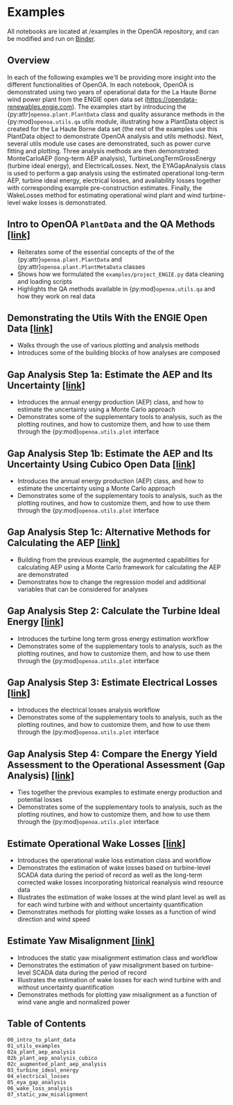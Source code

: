 # Examples

All notebooks are located at /examples in the OpenOA repository, and can be modified and run on
[Binder](https://mybinder.org/v2/gh/NREL/OpenOA/develop_v3?filepath=examples).

## Overview

In each of the following examples we'll be providing more insight into the different functionalities
of OpenOA. In each notebook, OpenOA is demonstrated using two years of operational data for the La Haute Borne wind power plant from the ENGIE open data set (https://opendata-renewables.engie.com). The examples start by introducing the {py:attr}`openoa.plant.PlantData` class and quality assurance methods in the {py:mod}`openoa.utils.qa` utils module, illustrating how a PlantData object is created for the La Haute Borne data set (the rest of the examples use this PlantData object to demonstrate OpenOA analysis and utils methods). Next, several utils module use cases are demonstrated, such as power curve fitting and plotting. Three analysis methods are then demonstrated: MonteCarloAEP (long-term AEP analysis), TurbineLongTermGrossEnergy (turbine ideal energy), and ElectricalLosses. Next, the EYAGapAnalysis class is used to perform a gap analysis using the estimated operational long-term AEP, turbine ideal energy, electrical losses, and availability losses together with corresponding example pre-construction estimates. Finally, the WakeLosses method for estimating operational wind plant and wind turbine-level wake losses is demonstrated.

## Intro to OpenOA `PlantData` and the QA Methods [[link]](00_intro_to_plant_data.ipynb)

* Reiterates some of the essential concepts of the of the {py:attr}`openoa.plant.PlantData` and
  {py:attr}`openoa.plant.PlantMetaData` classes
* Shows how we formulated the `examples/project_ENGIE.py` data cleaning and loading
  scripts
* Highlights the QA methods available in {py:mod}`openoa.utils.qa` and how they work on real
  data

## Demonstrating the Utils With the ENGIE Open Data [[link]](01_utils_examples.ipynb)

* Walks through the use of various plotting and analysis methods
* Introduces some of the building blocks of how analyses are composed

## Gap Analysis Step 1a: Estimate the AEP and Its Uncertainty [[link]](02a_plant_aep_analysis.ipynb)

* Introduces the annual energy production (AEP) class, and how to estimate the uncertainty using
  a Monte Carlo approach
* Demonstrates some of the supplementary tools to analysis, such as the plotting routines, and
  how to customize them, and how to use them through the {py:mod}`openoa.utils.plot`
  interface

## Gap Analysis Step 1b: Estimate the AEP and Its Uncertainty Using Cubico Open Data [[link]](02b_plant_aep_analysis_cubico.ipynb)

* Introduces the annual energy production (AEP) class, and how to estimate the uncertainty using
  a Monte Carlo approach
* Demonstrates some of the supplementary tools to analysis, such as the plotting routines, and
  how to customize them, and how to use them through the {py:mod}`openoa.utils.plot`
  interface

## Gap Analysis Step 1c: Alternative Methods for Calculating the AEP [[link]](02c_augmented_plant_aep_analysis.ipynb)

* Building from the previous example, the augmented capabilities for calculating AEP using
  a Monte Carlo framework for calculating the AEP are demonstrated
* Demonstrates how to change the regression model and additional variables that can be considered
  for analyses

## Gap Analysis Step 2: Calculate the Turbine Ideal Energy [[link]](03_turbine_ideal_energy.ipynb)

* Introduces the turbine long term gross energy estimation workflow
* Demonstrates some of the supplementary tools to analysis, such as the plotting routines, and
  how to customize them, and how to use them through the {py:mod}`openoa.utils.plot`
  interface

## Gap Analysis Step 3: Estimate Electrical Losses [[link]](04_electrical_losses.ipynb)

* Introduces the electrical losses analysis workflow
* Demonstrates some of the supplementary tools to analysis, such as the plotting routines, and
  how to customize them, and how to use them through the {py:mod}`openoa.utils.plot`
  interface

## Gap Analysis Step 4: Compare the Energy Yield Assessment to the Operational Assessment (Gap Analysis) [[link]](05_eya_gap_analysis.ipynb)

* Ties together the previous examples to estimate energy production and potential losses
* Demonstrates some of the supplementary tools to analysis, such as the plotting routines, and
  how to customize them, and how to use them through the {py:mod}`openoa.utils.plot`
  interface

## Estimate Operational Wake Losses [[link]](06_wake_loss_analysis.ipynb)

* Introduces the operational wake loss estimation class and workflow
* Demonstrates the estimation of wake losses based on turbine-level SCADA data during the
  period of record as well as the long-term corrected wake losses incorporating historical
  reanalysis wind resource data
* Illustrates the estimation of wake losses at the wind plant level as well as for each wind
  turbine with and without uncertainty quantification
* Demonstrates methods for plotting wake losses as a function of wind direction and wind speed

## Estimate Yaw Misalignment [[link]](07_static_yaw_misalignment.ipynb)

* Introduces the static yaw misalignment estimation class and workflow
* Demonstrates the estimation of yaw misalignment based on turbine-level SCADA data during
  the period of record
* Illustrates the estimation of wake losses  for each wind turbine with and without uncertainty quantification
* Demonstrates methods for plotting yaw misalignment as a function of wind vane angle and normalized power

## Table of Contents

```{toctree}
00_intro_to_plant_data
01_utils_examples
02a_plant_aep_analysis
02b_plant_aep_analysis_cubico
02c_augmented_plant_aep_analysis
03_turbine_ideal_energy
04_electrical_losses
05_eya_gap_analysis
06_wake_loss_analysis
07_static_yaw_misalignment
```
